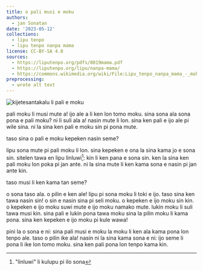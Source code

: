 ```yaml
---
title: o pali musi e moku
authors:
  - jan Sonatan
date: '2023-05-12'
collections:
  - lipu tenpo
  - lipu tenpo nanpa mama
license: CC-BY-SA 4.0
sources:
  - https://liputenpo.org/pdfs/0019mama.pdf
  - https://liputenpo.org/lipu/nanpa-mama/
  - https://commons.wikimedia.org/wiki/File:Lipu_tenpo_nanpa_mama_-_moku_seli.png
preprocessing:
  - wrote alt text
---
```


![kijetesantakalu li pali e moku](https://upload.wikimedia.org/wikipedia/commons/b/b6/Lipu_tenpo_nanpa_mama_-_moku_seli.png)

pali moku li musi mute a! ijo ale a li ken lon tomo moku. sina sona ala sona pona e pali moku? ni li suli ala a! nasin mute li lon. sina ken pali e ijo ale pi wile sina. ni la sina ken pali e moku sin pi pona mute.

taso sina o pali e moku kepeken nasin seme?

lipu sona mute pi pali moku li lon. sina kepeken e ona la sina kama jo e sona sin. sitelen tawa en lipu linluwi[^1]: kin li ken pana e sona sin. ken la sina ken pali moku lon poka pi jan ante. ni la sina mute li ken kama sona e nasin pi jan ante kin.

taso musi li ken kama tan seme?

o sona taso ala. o pilin e ken ale! lipu pi sona moku li toki e ijo. taso sina ken tawa nasin sin! o sin e nasin sina pi seli moku. o kepeken e ijo moku sin kin. o kepeken e ijo moku suwi mute e ijo moku namako mute. lukin moku li suli tawa musi kin. sina pali e lukin pona tawa moku sina la pilin moku li kama pona. sina ken kepeken e ijo moku pi kule wawa!

pini la o sona e ni: sina pali musi e moku la moku li ken ala kama pona lon tenpo ale. taso o pilin ike ala! nasin ni la sina kama sona e ni: ijo seme li pona li ike lon tomo moku. sina ken pali pona lon tenpo kama kin.

[^1]: "linluwi" li kulupu pi ilo sona